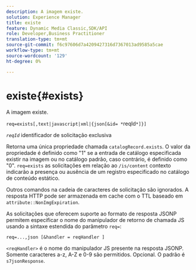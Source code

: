 ```yaml
---
description: A imagem existe.
solution: Experience Manager
title: existe
feature: Dynamic Media Classic,SDK/API
role: Developer,Business Practitioner
translation-type: tm+mt
source-git-commit: f6c97606d7a4209427316d7367013ad9585a5cae
workflow-type: tm+mt
source-wordcount: '129'
ht-degree: 0%

---
```



# existe{#exists}

A imagem existe.

`req=exists[,text|javascript|xml|{json[&id= *`reqId`*]}]`

*`reqId`* identificador de solicitação exclusiva

Retorna uma única propriedade chamada `catalogRecord.exists`. O valor da propriedade é definido como &quot;1&quot; se a entrada de catálogo especificada existir na imagem ou no catálogo padrão, caso contrário, é definido como &quot;0&quot;. `req=exists` as solicitações em relação ao  `/is/content` contexto indicarão a presença ou ausência de um registro especificado no catálogo de conteúdo estático.

Outros comandos na cadeia de caracteres de solicitação são ignorados. A resposta HTTP pode ser armazenada em cache com o TTL baseado em `attribute::NonImgExpiration`.

As solicitações que oferecem suporte ao formato de resposta JSONP permitem especificar o nome do manipulador de retorno de chamada JS usando a sintaxe estendida do parâmetro `req=`:

`req=...,json [&handler = reqHandler ]`

`<reqHandler>` é o nome do manipulador JS presente na resposta JSONP. Somente caracteres a-z, A-Z e 0-9 são permitidos. Opcional. O padrão é `s7jsonResponse`.
